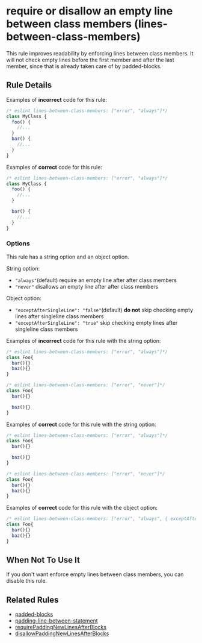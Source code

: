 # require or disallow an empty line between class members (lines-between-class-members)

This rule improves readability by enforcing lines between class members. It will not check empty lines before the first member and after the last member, since that is already taken care of by padded-blocks.

## Rule Details

Examples of **incorrect** code for this rule:

```js
/* eslint lines-between-class-members: ["error", "always"]*/
class MyClass {
  foo() {
    //...
  }
  bar() {
    //...
  }
}
```

Examples of **correct** code for this rule:

```js
/* eslint lines-between-class-members: ["error", "always"]*/
class MyClass {
  foo() {
    //...
  }

  bar() {
    //...
  }
}
```

### Options

This rule has a string option and an object option.

String option:

* `"always"`(default) require an empty line after after class members
* `"never"` disallows an empty line after after class members

Object option:

* `"exceptAfterSingleLine": "false"`(default) **do not** skip checking empty lines after singleline class members
* `"exceptAfterSingleLine": "true"` skip checking empty lines after singleline class members

Examples of **incorrect** code for this rule with the string option:

```js
/* eslint lines-between-class-members: ["error", "always"]*/
class Foo{
  bar(){}
  baz(){}
}

/* eslint lines-between-class-members: ["error", "never"]*/
class Foo{
  bar(){}

  baz(){}
}
```

Examples of **correct** code for this rule with the string option:

```js
/* eslint lines-between-class-members: ["error", "always"]*/
class Foo{
  bar(){}

  baz(){}
}

/* eslint lines-between-class-members: ["error", "never"]*/
class Foo{
  bar(){}
  baz(){}
}
```

Examples of **correct** code for this rule with the object option:

```js
/* eslint lines-between-class-members: ["error", "always", { exceptAfterSingleLine: true }]*/
class Foo{
  bar(){}
  baz(){}
}
```

## When Not To Use It

If you don't want enforce empty lines between class members, you can disable this rule.

## Related Rules

* [padded-blocks](padded-blocks.md)
* [padding-line-between-statement](padding-line-between-statement.md)
* [requirePaddingNewLinesAfterBlocks](http://jscs.info/rule/requirePaddingNewLinesAfterBlocks)
* [disallowPaddingNewLinesAfterBlocks](http://jscs.info/rule/disallowPaddingNewLinesAfterBlocks)
